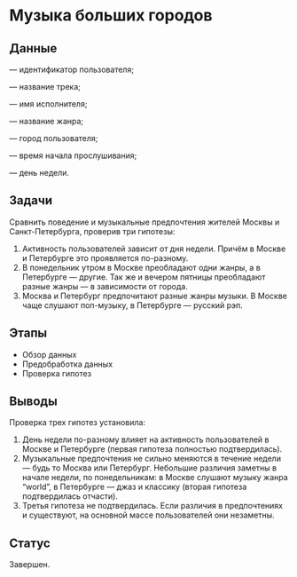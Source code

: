 # Музыка больших городов
## Данные
— идентификатор пользователя;

— название трека;

— имя исполнителя;

— название жанра;

— город пользователя;

— время начала прослушивания;

— день недели.

## Задачи
Сравнить поведение и музыкальные предпочтения жителей Москвы и Санкт-Петербурга, проверив три гипотезы:
1. Активность пользователей зависит от дня недели. Причём в Москве и Петербурге это проявляется по-разному.
2. В понедельник утром в Москве преобладают одни жанры, а в Петербурге — другие. Так же и вечером пятницы преобладают разные жанры — в зависимости от города.
3. Москва и Петербург предпочитают разные жанры музыки. В Москве чаще слушают поп-музыку, в Петербурге — русский рэп.

## Этапы
- Обзор данных
- Предобработка данных
- Проверка гипотез

## Выводы
Проверка трех гипотез установила:
1. День недели по-разному влияет на активность пользователей в Москве и Петербурге (первая гипотеза полностью подтвердилась).
2. Музыкальные предпочтения не сильно меняются в течение недели — будь то Москва или Петербург. Небольшие различия заметны в начале недели, по понедельникам: в Москве слушают музыку жанра “world”, в Петербурге — джаз и классику (вторая гипотеза подтвердилась отчасти).
3. Третья гипотеза не подтвердилась. Если различия в предпочтениях и существуют, на основной массе пользователей они незаметны.

## Статус
Завершен.
